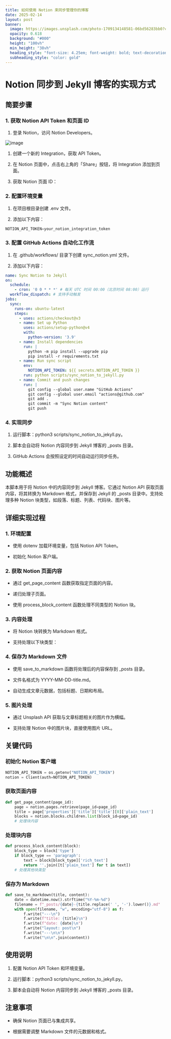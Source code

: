 ```yaml
---
title: 如何使用 Notion 来同步管理你的博客
date: 2025-02-14
layout: post
banner:
  image: https://images.unsplash.com/photo-1709134148581-06bd56283bb0?crop=entropy&cs=tinysrgb&fit=max&fm=jpg&ixid=M3w2OTIwMzJ8MHwxfHJhbmRvbXx8fHx8fHx8fDE3Mzk1MDY5NTd8&ixlib=rb-4.0.3&q=80&w=1080
  opacity: 0.618
  background: "#000"
  height: "100vh"
  min_height: "38vh"
  heading_style: "font-size: 4.25em; font-weight: bold; text-decoration: underline"
  subheading_style: "color: gold"
---
```


# Notion 同步到 Jekyll 博客的实现方式

## 简要步骤

### 1. 获取 Notion API Token 和页面 ID

1. 登录 Notion，访问 Notion Developers。

![image](https://prod-files-secure.s3.us-west-2.amazonaws.com/a7a0cc5a-89b9-4cda-8686-1fba0ca52f40/d19c1afe-dea5-4312-9333-786b0ba83054/image.png?X-Amz-Algorithm=AWS4-HMAC-SHA256&X-Amz-Content-Sha256=UNSIGNED-PAYLOAD&X-Amz-Credential=ASIAZI2LB466RIHTQISP%2F20250214%2Fus-west-2%2Fs3%2Faws4_request&X-Amz-Date=20250214T042236Z&X-Amz-Expires=3600&X-Amz-Security-Token=IQoJb3JpZ2luX2VjEPv%2F%2F%2F%2F%2F%2F%2F%2F%2F%2FwEaCXVzLXdlc3QtMiJHMEUCIQDzLsvcBASWAmMy6hnaovPX%2FvM5WDC8TF6r%2F6rPwRBMWwIgPxmsFqgzNteClkkAb9JjMI1Y%2FTCyoj%2B5a5A%2B1h8Ga2sq%2FwMIJBAAGgw2Mzc0MjMxODM4MDUiDAr3CTuaewd2no%2Bc3CrcA7Tr0QfXsb3UQsv1T54b6SVQ9ElAeG48ihhDwWaxGUrnJn9MM%2BhUYh0hHnGbi16OkMle4LorsMRkbESZ55B6vwRz7Da8f7tLoi9bG0%2BCMEqEj0Lr49rfrcVmEpMrrA4TWyz50N4YxHEIzuoFqUdYrqhp3fyS5pMlCuQNzRCY6rLgCevDJdNctBdkLaEFD%2FJp3o7OfnPw%2FHFZmMuTRavM9qMUx3PqaXTJZW49qzr9JjE9L0jegsVnQ142f%2FfBU1O%2FV7Dqn8VnwzVR7JIb1c0nW9yrhq80mOg53uy9iKIDsZOoxcp6FQG5mVuyS7W%2Bgow%2FMXOFrhW8s4gtSM6EEsREfViOttyIvBB8M3bA4CV7RkKYT%2BZLPCukBtxX7ltTDNZ3Qsa9XPLSfy73A%2BKtvhHPWtEFe%2FI3YLvxQfC%2FZD5jwqlWd6xqA2xkLMNezr4iU0pnCg2b9Hlcyoi0JyKHe86gg1qiPep1Z2NWg%2FRJxdYPsX4F4my0qQ3TJZ8qWSp38h0lGJBSySc6Ms8JdPXyRdBHIX8MA%2BKwXmTv5NX5t8spW27fJtLPnKwr7GFS%2F%2FukErMBz8tTAgnYN5cfhVvF4FyiPqvZEZ2%2FL8ozR8bW7egq7K63ADQeW%2BtkJYqqDU1CMPjqur0GOqUBdcJep51RyDnT2hg0dDSdP6pTCZV0FzNcq6LYQ%2FtIrzjEhqCNu5H4XR7owiytjw9ScDUauH4A6iU0rAaDinSDK3uODv3Oo2PXGpoldIiqs2ITXW01fHz7oQJrvKvl5NsLZe8Gdc6qD5rw%2FnTMMaIQzEODjDQ9HYpIlD0KoEE2pIcHkVq6H6UYCVTTLod7ssrWMxUl5nxxxivnprRtq46%2BlKYLJI%2BM&X-Amz-Signature=d551505f067eedabd2cee7c8cf196ff73305b2cd03a7bb189c25f21d9e55c601&X-Amz-SignedHeaders=host&x-id=GetObject)

1. 创建一个新的 Integration，获取 API Token。

1. 在 Notion 页面中，点击右上角的「Share」按钮，将 Integration 添加到页面。

1. 获取 Notion 页面 ID：


### 2. 配置环境变量

1. 在项目根目录创建 .env 文件。

1. 添加以下内容：

```javascript
NOTION_API_TOKEN=your_notion_integration_token
```

### 3. 配置 GitHub Actions 自动化工作流

1. 在 .github/workflows/ 目录下创建 sync_notion.yml 文件。

1. 添加以下内容：

```yaml
name: Sync Notion to Jekyll
on:
  schedule:
    - cron: '0 0 * * *' # 每天 UTC 时间 00:00（北京时间 08:00）运行
  workflow_dispatch: # 支持手动触发
jobs:
  sync:
    runs-on: ubuntu-latest
    steps:
      - uses: actions/checkout@v3
      - name: Set up Python
        uses: actions/setup-python@v4
        with:
          python-version: '3.9'
      - name: Install dependencies
        run: |
          python -m pip install --upgrade pip
          pip install -r requirements.txt
      - name: Run sync script
        env:
          NOTION_API_TOKEN: ${{ secrets.NOTION_API_TOKEN }}
        run: python scripts/sync_notion_to_jekyll.py
      - name: Commit and push changes
        run: |
          git config --global user.name "GitHub Actions"
          git config --global user.email "actions@github.com"
          git add .
          git commit -m "Sync Notion content"
          git push
```

### 4. 实现同步

1. 运行脚本：python3 scripts/sync_notion_to_jekyll.py。

1. 脚本会自动将 Notion 内容同步到 Jekyll 博客的 _posts 目录。

1. GitHub Actions 会按照设定的时间自动运行同步任务。

## 功能概述

本脚本用于将 Notion 中的内容同步到 Jekyll 博客。它通过 Notion API 获取页面内容，将其转换为 Markdown 格式，并保存到 Jekyll 的 _posts 目录中。支持处理多种 Notion 块类型，如段落、标题、列表、代码块、图片等。

## 详细实现过程

### 1. 环境配置

- 使用 dotenv 加载环境变量，包括 Notion API Token。

- 初始化 Notion 客户端。

### 2. 获取 Notion 页面内容

- 通过 get_page_content 函数获取指定页面的内容。

- 递归处理子页面。

- 使用 process_block_content 函数处理不同类型的 Notion 块。

### 3. 内容处理

- 将 Notion 块转换为 Markdown 格式。

- 支持处理以下块类型：


### 4. 保存为 Markdown 文件

- 使用 save_to_markdown 函数将处理后的内容保存到 _posts 目录。

- 文件名格式为 YYYY-MM-DD-title.md。

- 自动生成文章元数据，包括标题、日期和布局。

### 5. 图片处理

- 通过 Unsplash API 获取与文章标题相关的图片作为横幅。

- 支持处理 Notion 中的图片块，直接使用图片 URL。

## 关键代码

### 初始化 Notion 客户端

```python
NOTION_API_TOKEN = os.getenv("NOTION_API_TOKEN")
notion = Client(auth=NOTION_API_TOKEN)
```

### 获取页面内容

```python
def get_page_content(page_id):
    page = notion.pages.retrieve(page_id=page_id)
    title = page['properties']['title']['title'][0]['plain_text']
    blocks = notion.blocks.children.list(block_id=page_id)
    # 处理块内容
```

### 处理块内容

```python
def process_block_content(block):
    block_type = block['type']
    if block_type == 'paragraph':
        text = block[block_type]['rich_text']
        return ''.join([t['plain_text'] for t in text])
    # 处理其他块类型
```

### 保存为 Markdown

```python
def save_to_markdown(title, content):
    date = datetime.now().strftime("%Y-%m-%d")
    filename = f"_posts/{date}-{title.replace(' ', '-').lower()}.md"
    with open(filename, "w", encoding="utf-8") as f:
        f.write("---\n")
        f.write(f"title: {title}\n")
        f.write(f"date: {date}\n")
        f.write("layout: post\n")
        f.write("---\n\n")
        f.write("\n\n".join(content))
```

## 使用说明

1. 配置 Notion API Token 和环境变量。

1. 运行脚本：python3 scripts/sync_notion_to_jekyll.py。

1. 脚本会自动将 Notion 内容同步到 Jekyll 博客的 _posts 目录。

## 注意事项

- 确保 Notion 页面已与集成共享。

- 根据需要调整 Markdown 文件的元数据和格式。
